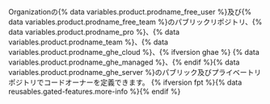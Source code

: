 Organizationの{% data variables.product.prodname_free_user %}及び{% data variables.product.prodname_free_team %}のパブリックリポジトリ、{% data variables.product.prodname_pro %}、{% data variables.product.prodname_team %}、{% data variables.product.prodname_ghe_cloud %}、{% ifversion ghae %} {% data variables.product.prodname_ghe_managed %}、{% endif %}{% data variables.product.prodname_ghe_server %}のパブリック及びプライベートリポジトリでコードオーナーを定義できます。 {% ifversion fpt %}{% data reusables.gated-features.more-info %}{% endif %}
